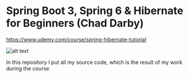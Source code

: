 # Spring Boot 3, Spring 6 & Hibernate for Beginners (Chad Darby)

https://www.udemy.com/course/spring-hibernate-tutorial

![alt text](https://media.licdn.com/dms/image/sync/v2/D4D27AQHWaGfsLWvi_w/articleshare-shrink_800/articleshare-shrink_800/0/1713363421581?e=2147483647&v=beta&t=2YbhddVz5qmLLSmpSz-VODseRDOT9ZDma2jMtYcjeJo)

In this repository I put all my source code, which is the result of my work during the course
